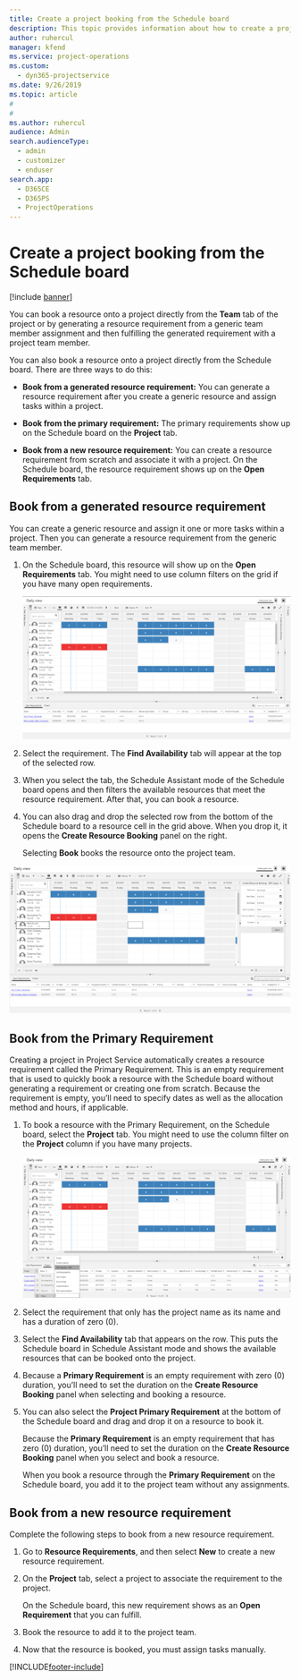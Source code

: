 ```yaml
---
title: Create a project booking from the Schedule board
description: This topic provides information about how to create a project booking from the schedule board.
author: ruhercul
manager: kfend
ms.service: project-operations
ms.custom: 
  - dyn365-projectservice
ms.date: 9/26/2019
ms.topic: article
#
#
ms.author: ruhercul
audience: Admin
search.audienceType: 
  - admin
  - customizer
  - enduser
search.app: 
  - D365CE
  - D365PS
  - ProjectOperations
---
```




# Create a project booking from the Schedule board

[!include [banner](../includes/psa-now-project-operations.md)]

You can book a resource onto a project directly from the **Team** tab of the project or by generating a resource requirement from a generic team member assignment and then fulfilling the generated requirement with a project team member.

You can also book a resource onto a project directly from the Schedule board. There are three ways to do this:

- **Book from a generated resource requirement:** You can generate a resource requirement after you create a generic resource and assign tasks within a project.

- **Book from the primary requirement:** The primary requirements show up on the Schedule board on the **Project** tab. 

- **Book from a new resource requirement:** You can create a resource requirement from scratch and associate it with a project. On the Schedule board, the resource requirement shows up on the **Open Requirements** tab.

## Book from a generated resource requirement

You can create a generic resource and assign it one or more tasks within a project. Then you can generate a resource requirement from the generic team member. 

1.  On the Schedule board, this resource will show up on the **Open Requirements** tab. You might need to use column filters on the grid if you have many open requirements. 

    ![Open Requirements tab on the Schedule board](media/FAQ-Project-Booking-Schedule-Board-1.png "Screenshot of bookings and assignments table")

2. Select the requirement. The **Find Availability** tab will appear at the top of the selected row.
 
3. When you select the tab, the Schedule Assistant mode of the Schedule board opens and then filters the available resources that meet the resource requirement. After that, you can book a resource.

4. You can also drag and drop the selected row from the bottom of the Schedule board to a resource cell in the grid above. When you drop it, it opens the **Create Resource Booking** panel on the right.

    Selecting **Book** books the resource onto the project team.

![Create Resource Booking panel](media/FAQ-Project-Booking-Schedule-Board-6.png "")
 

## Book from the Primary Requirement

Creating a project in Project Service automatically creates a resource requirement called the Primary Requirement. This is an empty requirement that is used to quickly book a resource with the Schedule board without generating a requirement or creating one from scratch. Because the requirement is empty, you’ll need to specify dates as well as the allocation method and hours, if applicable. 

1. To book a resource with the Primary Requirement, on the Schedule board, select the **Project** tab. You might need to use the column filter on the **Project** column if you have many projects.

   ![Column filters on the Schedule board](media/FAQ-Project-Booking-Schedule-Board-2.png "Screenshot of bookings and assignments table")

2. Select the requirement that only has the project name as its name and has a duration of zero (0).

3. Select the **Find Availability** tab that appears on the row. This puts the Schedule board in Schedule Assistant mode and shows the available resources that can be booked onto the project.

4. Because a **Primary Requirement** is an empty requirement with zero (0) duration, you’ll need to set the duration on the **Create Resource Booking** panel when selecting and booking a resource.

5. You can also select the **Project Primary Requirement** at the bottom of the Schedule board and drag and drop it on a resource to book it.
 
    Because the **Primary Requirement** is an empty requirement that has zero (0) duration, you’ll need to set the duration on the **Create Resource Booking** panel when you select and book a resource.
 
    When you book a resource through the **Primary Requirement** on the Schedule board, you add it to the project team without any assignments.
 
## Book from a new resource requirement
Complete the following steps to book from a new resource requirement. 

1. Go to **Resource Requirements**, and then select **New** to create a new resource requirement.

2. On the **Project** tab, select a project to associate the requirement to the project.
 
    On the Schedule board, this new requirement shows as an **Open Requirement** that you can fulfill.

3. Book the resource to add it to the project team.

4. Now that the resource is booked, you must assign tasks manually.



[!INCLUDE[footer-include](../includes/footer-banner.md)]